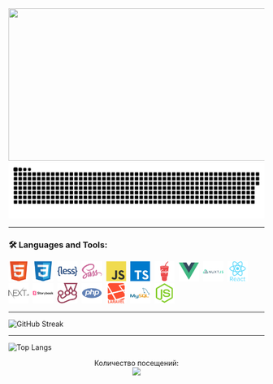 <div align="center">
  <img src="https://media.giphy.com/media/dWesBcTLavkZuG35MI/giphy.gif" width="600" height="300"/>
</div>

<img src="./images/contributions.svg">

---

### :hammer_and_wrench: Languages and Tools:

<div>
  <img src="./images/html5.svg" title="HTML5" alt="HTML" width="40" height="40"/>&nbsp;
  <img src="./images/css3.svg" title="CSS3" alt="CSS" width="40" height="40"/>&nbsp;
  <img src="./images/less.svg" title="Less" alt="Less" width="40" height="40"/>&nbsp;
  <img src="./images/sass.svg" title="Sass" alt="Sass" width="40" height="40"/>&nbsp;
  <img src="./images/javascript.svg" title="JavaScript" alt="JavaScript" width="40" height="40"/>&nbsp;
  <img src="./images/typescript.svg" title="TypeScript" alt="TypeScript" width="40" height="40"/>&nbsp;
  <img src="./images/gulp.svg" title="Gulp" alt="Gulp" width="40" height="40"/>&nbsp;
  <img src="./images/vue.svg" title="Vue" alt="Vue" width="40" height="40"/>&nbsp;
  <img src="./images/nuxtjs.svg" title="Nuxtjs" alt="Nuxtjs" width="40" height="40"/>&nbsp;
  <img src="./images/react.svg" title="React" alt="React" width="40" height="40"/>&nbsp;
  <img src="./images/nextjs.svg" title="Nextjs" alt="Nextjs" width="40" height="40"/>&nbsp;
  <img src="./images/storybook.svg" title="Storybook" alt="Storybook" width="40" height="40"/>&nbsp;
  <img src="./images/jest.svg" title="Jest" alt="Jest" width="40" height="40"/>&nbsp;
  <img src="./images/php.svg" title="Php" alt="Php" width="40" height="40"/>&nbsp;
  <img src="./images/laravel.svg" title="Laravel" alt="Laravel" width="40" height="40"/>&nbsp;
  <img src="./images/mysql.svg" title="MySQL" alt="MySQL" width="40" height="40"/>&nbsp;
  <img src="./images/nodejs.svg" title="NodeJS" alt="NodeJS" width="40" height="40"/>&nbsp;
</div>

---

![GitHub Streak](http://github-readme-streak-stats.herokuapp.com?user=m4tut)

---

![Top Langs](https://github-readme-stats.vercel.app/api/top-langs/?username=m4tut&layout=compact)

<p align="center"> 
  Количество посещений:<br>
  <img src="https://profile-counter.glitch.me/m4tut/count.svg" />
</p>
